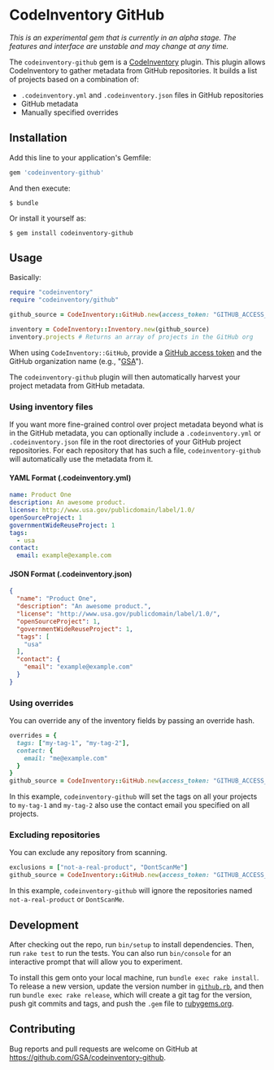 # CodeInventory GitHub

*_This is an experimental gem that is currently in an alpha stage. The features and interface are unstable and may change at any time._*

The `codeinventory-github` gem is a [CodeInventory](https://github.com/GSA/codeinventory) plugin. This plugin allows CodeInventory to gather metadata from GitHub repositories. It builds a list of projects based on a combination of:

* `.codeinventory.yml` and `.codeinventory.json` files in GitHub repositories
* GitHub metadata
* Manually specified overrides

## Installation

Add this line to your application's Gemfile:

```ruby
gem 'codeinventory-github'
```

And then execute:

    $ bundle

Or install it yourself as:

    $ gem install codeinventory-github

## Usage

Basically:

```ruby
require "codeinventory"
require "codeinventory/github"

github_source = CodeInventory::GitHub.new(access_token: "GITHUB_ACCESS_TOKEN", org: "github_org_name")

inventory = CodeInventory::Inventory.new(github_source)
inventory.projects # Returns an array of projects in the GitHub org
```

When using `CodeInventory::GitHub`, provide a [GitHub access token](https://developer.github.com/v3/oauth/) and the GitHub organization name (e.g., "[GSA](https://github.com/GSA/)").

The `codeinventory-github` plugin will then automatically harvest your project metadata from GitHub metadata.

### Using inventory files

If you want more fine-grained control over project metadata beyond what is in the GitHub metadata, you can optionally include a `.codeinventory.yml` or `.codeinventory.json` file in the root directories of your GitHub project repositories. For each repository that has such a file, `codeinventory-github` will automatically use the metadata from it.

#### YAML Format (.codeinventory.yml)

```yaml
name: Product One
description: An awesome product.
license: http://www.usa.gov/publicdomain/label/1.0/
openSourceProject: 1
governmentWideReuseProject: 1
tags:
  - usa
contact:
  email: example@example.com
```

#### JSON Format (.codeinventory.json)

```json
{
  "name": "Product One",
  "description": "An awesome product.",
  "license": "http://www.usa.gov/publicdomain/label/1.0/",
  "openSourceProject": 1,
  "governmentWideReuseProject": 1,
  "tags": [
    "usa"
  ],
  "contact": {
    "email": "example@example.com"
  }
}
```

### Using overrides

You can override any of the inventory fields by passing an override hash.

```ruby
overrides = {
  tags: ["my-tag-1", "my-tag-2"],
  contact: {
    email: "me@example.com"
  }
}
github_source = CodeInventory::GitHub.new(access_token: "GITHUB_ACCESS_TOKEN", org: "github_org_name", overrides: overrides)
```

In this example, `codeinventory-github` will set the tags on all your projects to `my-tag-1` and `my-tag-2` also use the contact email you specified on all projects.

### Excluding repositories

You can exclude any repository from scanning.

```ruby
exclusions = ["not-a-real-product", "DontScanMe"]
github_source = CodeInventory::GitHub.new(access_token: "GITHUB_ACCESS_TOKEN", org: "github_org_name", exclude: exclusions)
```

In this example, `codeinventory-github` will ignore the repositories named `not-a-real-product` or `DontScanMe`.

## Development

After checking out the repo, run `bin/setup` to install dependencies. Then, run `rake test` to run the tests. You can also run `bin/console` for an interactive prompt that will allow you to experiment.

To install this gem onto your local machine, run `bundle exec rake install`. To release a new version, update the version number in [`github.rb`](/lib/codeinventory/github.rb), and then run `bundle exec rake release`, which will create a git tag for the version, push git commits and tags, and push the `.gem` file to [rubygems.org](https://rubygems.org).

## Contributing

Bug reports and pull requests are welcome on GitHub at https://github.com/GSA/codeinventory-github.
